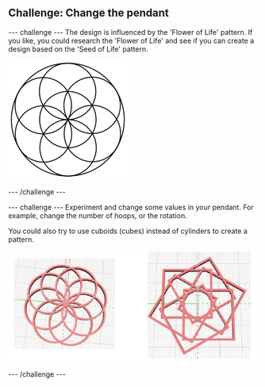 ## Challenge: Change the pendant

--- challenge ---
The design is influenced by the 'Flower of Life' pattern. If you like, you could research the 'Flower of Life' and see if you can create a design based on the 'Seed of Life' pattern. 

![screenshot](images/pendant-seed-of-life.png) 

--- /challenge ---

--- challenge ---
Experiment and change some values in your pendant. For example, change the number of hoops, or the rotation. 

You could also try to use cuboids (cubes) instead of cylinders to create a pattern.

![screenshot](images/pendant-challenge.png) 

--- /challenge ---


